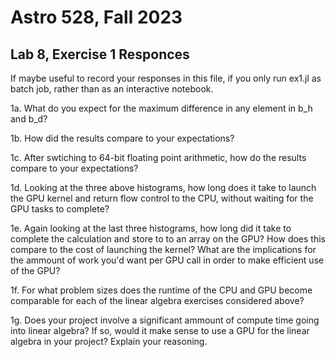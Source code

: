 # Astro 528, Fall 2023
## Lab 8, Exercise 1 Responces

If maybe useful to record your responses in this file, if you only run ex1.jl as batch job, rather than as an interactive notebook.

1a.  What do you expect for the maximum difference in any element in b_h and b_d?



1b. How did the results compare to your expectations?



1c.  After swtiching to 64-bit floating point arithmetic, how do the results compare to your expectations?  



1d. Looking at the three above histograms, how long does it take to launch the GPU kernel and return flow control to the CPU, without waiting for the GPU tasks to complete? 



1e. Again looking at the last three histograms, how long did it take to complete the calculation and store to to an array on the GPU? How does this compare to the cost of launching the kernel? What are the implications for the ammount of work you'd want per GPU call in order to make efficient use of the GPU?



1f. For what problem sizes does the runtime of the CPU and GPU become comparable for each of the linear algebra exercises considered above?



1g. Does your project involve a significant ammount of compute time going into linear algebra? If so, would it make sense to use  a GPU for the linear algebra in your project? Explain your reasoning.


